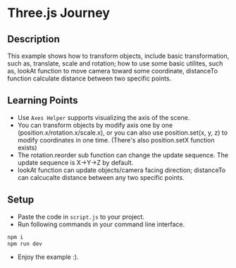 # Three.js Journey

## Description

This example shows how to transform objects, include basic transformation,
such as, translate, scale and rotation; how to use some basic utilites, 
such as, lookAt function to move camera toward some coordinate, distanceTo
function calculate distance between two specific points.

## Learning Points

* Use `Axes Helper` supports visualizing the axis of the scene.
* You can transform objects by modify axis one by one (position.x/rotation.x/scale.x), or you can
also use position.set(x, y, z) to modify coordinates in one time. (There's also position.setX function exists)
* The rotation.reorder sub function can change the update sequence. The update sequence is X->Y->Z by default.
* lookAt function can update objects/camera facing direction; distanceTo can calcucalte distance between any two specific points.

## Setup

* Paste the code in `script.js` to your project.
* Run following commands in your command line interface.

```bash
npm i
npm run dev
```

* Enjoy the example :).
